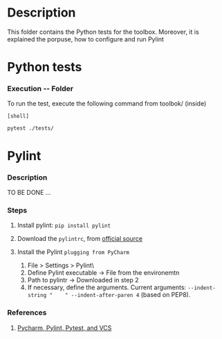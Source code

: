 # Description

This folder contains the Python tests for the toolbox. Moreover, it is explained the porpuse, how to configure 
and run Pylint

# Python tests

### Execution -- Folder

To run the test, execute the following command from toolbok/ (inside)

    [shell]

    pytest ./tests/

# Pylint

### Description

TO BE DONE ...

### Steps

1. Install pylint: `pip install pylint`

2. Download the `pylintrc`, from [official source](https://google.github.io/styleguide/pylintrc)

3. Install the Pylint `plugging from PyCharm`
   1. File > Settings > Pylint\
   2. Define Pylint executable -> File from the environemtn
   3. Path to pylintr -> Downloaded in step 2
   4. If necessary, define the arguments. Current arguments: `--indent-string "    " --indent-after-paren 4`
      (based on PEP8).


### References

1. [Pycharm, Pylint, Pytest, and VCS](http://docenti.ing.unipi.it/m.cimino/lsse/pres/Alfeo,%20Introduction%20to%20PyCharm,%20PyLint,%20PyTest,%20and%20CVS.pdf)